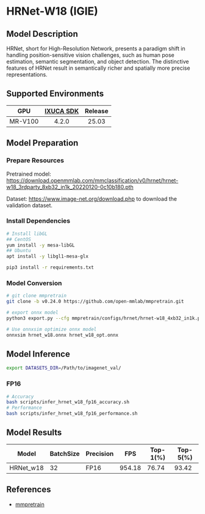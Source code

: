 # HRNet-W18 (IGIE)

## Model Description

HRNet, short for High-Resolution Network, presents a paradigm shift in handling position-sensitive vision challenges, such as human pose estimation, semantic segmentation, and object detection.  The distinctive features of HRNet result in semantically richer and spatially more precise representations.

## Supported Environments

| GPU    | [IXUCA SDK](https://gitee.com/deep-spark/deepspark#%E5%A4%A9%E6%95%B0%E6%99%BA%E7%AE%97%E8%BD%AF%E4%BB%B6%E6%A0%88-ixuca) | Release |
| :----: | :----: | :----: |
| MR-V100 | 4.2.0     |  25.03  |

## Model Preparation

### Prepare Resources

Pretrained model: <https://download.openmmlab.com/mmclassification/v0/hrnet/hrnet-w18_3rdparty_8xb32_in1k_20220120-0c10b180.pth>

Dataset: <https://www.image-net.org/download.php> to download the validation dataset.

### Install Dependencies

```bash
# Install libGL
## CentOS
yum install -y mesa-libGL
## Ubuntu
apt install -y libgl1-mesa-glx

pip3 install -r requirements.txt
```

### Model Conversion

```bash
# git clone mmpretrain
git clone -b v0.24.0 https://github.com/open-mmlab/mmpretrain.git

# export onnx model
python3 export.py --cfg mmpretrain/configs/hrnet/hrnet-w18_4xb32_in1k.py --weight hrnet-w18_3rdparty_8xb32_in1k_20220120-0c10b180.pth --output hrnet_w18.onnx

# Use onnxsim optimize onnx model
onnxsim hrnet_w18.onnx hrnet_w18_opt.onnx
```

## Model Inference

```bash
export DATASETS_DIR=/Path/to/imagenet_val/
```

### FP16

```bash
# Accuracy
bash scripts/infer_hrnet_w18_fp16_accuracy.sh
# Performance
bash scripts/infer_hrnet_w18_fp16_performance.sh
```

## Model Results

Model     |BatchSize  |Precision |FPS       |Top-1(%)  |Top-5(%)
----------|-----------|----------|----------|----------|--------
HRNet_w18 |    32     |   FP16   | 954.18   |  76.74   | 93.42

## References

- [mmpretrain](https://github.com/open-mmlab/mmpretrain)
